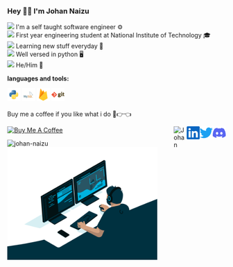 
### Hey 👋🏻 I'm Johan Naizu


<img src="https://cdn.johan.naizu.in/bullet.png" width="10"> I'm a self taught software engineer ⚙️
</br>
<img src="https://cdn.johan.naizu.in/bullet.png" width="10"> First year engineering student at National Institute of Technology 🎓
</br>
<img src="https://cdn.johan.naizu.in/bullet.png" width="10"> Learning new stuff everyday 🎊
</br>
<img src="https://cdn.johan.naizu.in/bullet.png" width="10"> Well versed in python 🖥
</br>
<img src="https://cdn.johan.naizu.in/bullet.png" width="10"> He/Him 🧬
</br>


**languages and tools:**  

<code><img height="30" src="https://raw.githubusercontent.com/github/explore/80688e429a7d4ef2fca1e82350fe8e3517d3494d/topics/python/python.png"></code>
<code><img height="30" src="https://raw.githubusercontent.com/github/explore/80688e429a7d4ef2fca1e82350fe8e3517d3494d/topics/mysql/mysql.png"></code>
<code><img height="30" src="https://raw.githubusercontent.com/github/explore/80688e429a7d4ef2fca1e82350fe8e3517d3494d/topics/firebase/firebase.png"></code>
<code><img height="30" src="https://raw.githubusercontent.com/github/explore/80688e429a7d4ef2fca1e82350fe8e3517d3494d/topics/git/git.png"></code>
</br>
</br>
Buy me a coffee if you like what i do 🥺👉👈

<a href="https://www.buymeacoffee.com/johan.naizu" target="_blank"><img src="https://cdn.buymeacoffee.com/buttons/v2/default-red.png" alt="Buy Me A Coffee" width="150" ></a>
<a href="https://discord.com/invite/SqS3kEGu5E" target="_blank">
  <img align="right" alt="Discord" width="30px" src="discord.svg" /></a>
<a href="https://twitter.com/johan_naizu" target="_blank">
  <img align="right" alt="Twitter" width="30px" src="twitter.svg" /></a>
<a href="https://www.linkedin.com/in/johan-naizu/" target="_blank">
  <img align="right" alt="LinkedIN" width="30px" src="linkedin.svg" /></a>
<a href="https://johan.naizu.in" target="_blank">
  <img align="right" alt="Johan" width="30px" src="https://cdn.johan.naizu.in/avatar64.png" /></a>
</br>


<div id="imageContainer" style="vertical-align: bottom;display: table-cell;">
         <img src="https://github-readme-stats.vercel.app/api?username=johan-naizu&show_icons=true&title_color=00b2df&bg_color=003140&text_color=6be1ff&icon_color=00b2df&count_private=true&&hide=issues" alt="johan-naizu"/>
         <img src="code.gif" width="346" alt="developer"/>
 </div>

